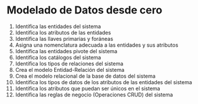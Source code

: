 
# Modelado de Datos desde cero

1. Identifica las entidades del sistema
2. Identifica los atributos de las entidades
3. Identifica las llaves primarias y foráneas 
4. Asigna una nomenclatura adecuada a las entidades y sus atributos 
5. Identifica las entidades pivote del sistema 
6. Identifica los catálogos del sistema 
7. Identifica los tipos de relaciones del sistema 
8. Crea el modelo Entidad-Relación del sistema 
9. Crea el modelo relacional de la base de datos del sistema 
10. Identifica los tipos de datos de los atributos de las entidades del sistema 
11. Identifica los atributos que puedan ser únicos en el sistema 
12. Identifica las reglas de negocio (Operaciones CRUD) del sistema